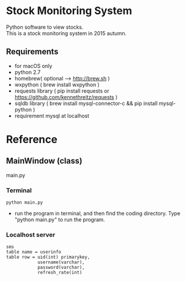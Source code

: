 Stock Monitoring System
============

Python software to view stocks.<br>
This is a stock monitoring system in 2015 autumn.

## Requirements
- for macOS only
- python 2.7
- homebrew( optional --> http://brew.sh )
- wxpython ( brew install wxpython )
- requests library ( pip install requests or https://github.com/kennethreitz/requests )
- sqldb library ( brew install mysql-connector-c && pip install mysql-python )
- requirement mysql at localhost

# Reference

## MainWindow (class)
main.py

### Terminal
    python main.py
- run the program in terminal, and then find the coding directory. Type "python main.py" to run the program.

### Localhost server
    sms
    table name = userinfo
    table row = uid(int) primarykey,
    			username(varchar), 
    			password(varchar),
    			refresh_rate(int)
    
 